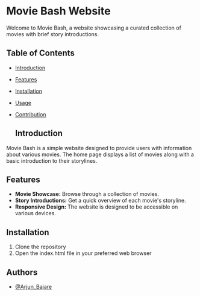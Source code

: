 # Movie Bash Website

Welcome to Movie Bash, a website showcasing a curated collection of movies with brief story introductions.

## Table of Contents
- [Introduction](#introduction)
- [Features](#features)
- [Installation](#installation)
- [Usage](#usage)
- [Contribution](#contribution)


  ## Introduction

Movie Bash is a simple website designed to provide users with information about various movies. The home page displays a list of movies along with a basic introduction to their storylines.

## Features

- **Movie Showcase:** Browse through a collection of movies.
- **Story Introductions:** Get a quick overview of each movie's storyline.
- **Responsive Design:** The website is designed to be accessible on various devices.



## Installation

1. Clone the repository
2. Open the index.html file in your preferred web browser


## Authors

- [@Arjun_Bajare](https://github.com/ArjunB126)


